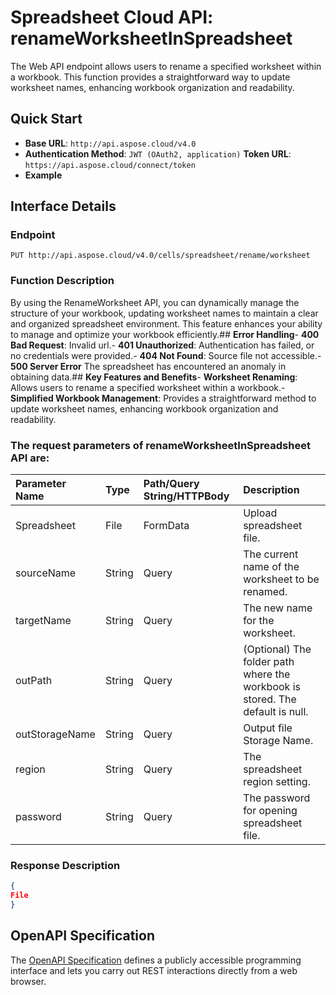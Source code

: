 # **Spreadsheet Cloud API: renameWorksheetInSpreadsheet**

The Web API endpoint allows users to rename a specified worksheet within a workbook. This function provides a straightforward way to update worksheet names, enhancing workbook organization and readability. 


## **Quick Start**

- **Base URL**: `http://api.aspose.cloud/v4.0`
- **Authentication Method**: `JWT (OAuth2, application)`  **Token URL**: `https://api.aspose.cloud/connect/token`
- **Example** 

## **Interface Details**

### **Endpoint** 

```
PUT http://api.aspose.cloud/v4.0/cells/spreadsheet/rename/worksheet
```
### **Function Description**
By using the RenameWorksheet API, you can dynamically manage the structure of your workbook, updating worksheet names to maintain a clear and organized spreadsheet environment. This feature enhances your ability to manage and optimize your workbook efficiently.## **Error Handling**- **400 Bad Request**: Invalid url.- **401 Unauthorized**:  Authentication has failed, or no credentials were provided.- **404 Not Found**: Source file not accessible.- **500 Server Error** The spreadsheet has encountered an anomaly in obtaining data.## **Key Features and Benefits**- **Worksheet Renaming**: Allows users to rename a specified worksheet within a workbook.- **Simplified Workbook Management**: Provides a straightforward method to update worksheet names, enhancing workbook organization and readability.

### The request parameters of **renameWorksheetInSpreadsheet** API are: 

| Parameter Name | Type | Path/Query String/HTTPBody | Description | 
| :- | :- | :- |:- | 
|Spreadsheet|File|FormData|Upload spreadsheet file.|
|sourceName|String|Query|The current name of the worksheet to be renamed.|
|targetName|String|Query|The new name for the worksheet.|
|outPath|String|Query|(Optional) The folder path where the workbook is stored. The default is null.|
|outStorageName|String|Query|Output file Storage Name.|
|region|String|Query|The spreadsheet region setting.|
|password|String|Query|The password for opening spreadsheet file.|

### **Response Description**
```json
{
File
}
```


## OpenAPI Specification

The [OpenAPI Specification](https://reference.aspose.cloud/cells/#/ManagementController/RenameWorksheetInSpreadsheet) defines a publicly accessible programming interface and lets you carry out REST interactions directly from a web browser.
